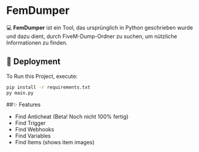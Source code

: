 # FemDumper

💻 **FemDumper** ist ein Tool, das ursprünglich in Python geschrieben wurde und dazu dient, durch FiveM-Dump-Ordner zu suchen, um nützliche Informationen zu finden.

## 🚀 Deployment

To Run this Project, execute:

```bash
pip install -r requirements.txt
py main.py
```

##✨ Features
- Find Anticheat (Beta! Noch nicht 100% fertig)
- Find Trigger
- Find Webhooks
- Find Variables
- Find Items (shows item images)
